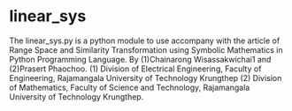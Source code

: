 # linear_sys
The linear_sys.py  is a python module to use accompany with the article of 
Range Space and Similarity Transformation using Symbolic Mathematics  in Python Programming Language.
By (1)Chainarong Wisassakwichai1 and (2)Prasert Phaochoo.
(1) Division of Electrical Engineering, Faculty of Engineering, Rajamangala University of Technology Krungthep
(2) Division of Mathematics, Faculty of Science and Technology, Rajamangala University of Technology Krungthep.

